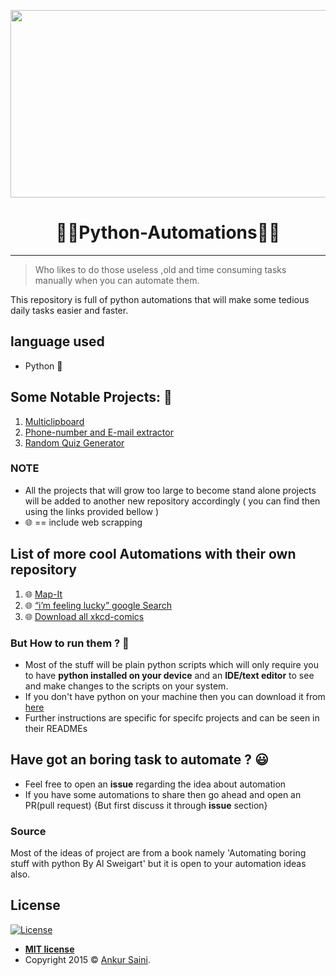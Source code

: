 <p align="center">
<img src="https://res.cloudinary.com/practicaldev/image/fetch/s--_RATvLqD--/c_limit%2Cf_auto%2Cfl_progressive%2Cq_66%2Cw_880/https://cdn-images-1.medium.com/max/1600/1%2A1hT23VteSYhRbOaUtCcuEg.gif" width="700" height="300" />
</p>

  <h1 align="center">👩‍💻Python-Automations👨‍💻</h1>
  
---

> Who likes to do those useless ,old and time consuming tasks manually when you can automate them.

This repository is full of python automations that will make some tedious daily tasks easier and faster.

## language used
- Python 🐍

## Some Notable Projects: 🧐
1. [Multiclipboard](https://github.com/Arsenic-ATG/python-automations/tree/master/Multiclipboard)
2. [Phone-number and E-mail extractor](https://github.com/Arsenic-ATG/python-automations/tree/master/Phone%20%26%20Email%20Extrator)
3. [Random Quiz Generator](https://github.com/Arsenic-ATG/python-automations/tree/master/Generating%20Random%20Quiz%20Files)

### NOTE
- All the projects that will grow too large to become stand alone projects will be added to another new repository accordingly ( you can find then using the links provided bellow )
- 🌐 == include web scrapping


## List of more cool Automations with their own repository
1. 🌐 [Map-It](https://github.com/Arsenic-ATG/Map-It)
2. 🌐 [“i’m feeling lucky” google Search](https://github.com/Arsenic-ATG/I-am-Feeling-Lucky)
3. 🌐 [Download all xkcd-comics](https://github.com/Arsenic-ATG/xkcd-comics)
### But How to run them ? 🤨
- Most of the stuff will be plain python scripts which will only require you to have **python installed on your device** and an **IDE/text editor** to see and make changes to the scripts on your system.
- If you don't have python on your machine then you can download it from [here](https://www.python.org/downloads/)
- Further instructions are specific for specifc projects and can be seen in their READMEs 

## Have got an boring task to automate ? 😃
- Feel free to open an **issue** regarding the idea about automation
- If you have some automations to share then go ahead and open an PR(pull request) {But first discuss it through **issue** section}

### Source
Most of the ideas of project are from a book namely 'Automating boring stuff with python By Al Sweigart' but it is open to your automation ideas also.

## License

[![License](http://img.shields.io/:license-mit-blue.svg?style=flat-square)](http://badges.mit-license.org)

- **[MIT license](http://opensource.org/licenses/mit-license.php)**
- Copyright 2015 © <a href="https://github.com/Arsenic-ATG" target="_blank">Ankur Saini</a>.
